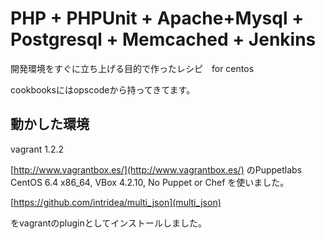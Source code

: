 PHP + PHPUnit + Apache+Mysql + Postgresql + Memcached + Jenkins
=============

開発環境をすぐに立ち上げる目的で作ったレシピ　for centos

cookbooksにはopscodeから持ってきてます。


動かした環境
-----------------------------
vagrant 1.2.2

[http://www.vagrantbox.es/](http://www.vagrantbox.es/)
のPuppetlabs CentOS 6.4 x86_64, VBox 4.2.10, No Puppet or Chef を使いました。


[https://github.com/intridea/multi_json](multi_json)

をvagrantのpluginとしてインストールしました。

